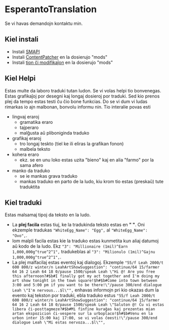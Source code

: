 # EsperantoTranslation

Se vi havas demandojn kontaktu min.

## Kiel instali

- Instali [SMAPI](https://smapi.io/)
- Instali [ContentPatcher](https://www.nexusmods.com/stardewvalley/mods/1915) en la dosierujo "mods"
- Instali [tion ĉi modifikaĵon](https://github.com/jolesh/StardewEsperanto/archive/refs/heads/main.zip) en la dosierujo "mods"

## Kiel Helpi

Estas multe da laboro traduki tutan ludon. Se vi volas helpi tio bonvenegas. Estas grafikaĵoj por desegni kaj longaj dosieroj por traduki. Sed kio prenos plej da tempo estas testi ĉu ĉio bone funkcias. Do se vi dum vi ludas rimarkas io ajn malbonan, bonvolu informu nin. Tio interalie povas esti
* lingvaj eraroj
  * gramatika eraro
  * tajperaro
  * malĝusta aŭ pliboniginda traduko
* grafikaj eraroj
  * tro longaj teskto (tiel ke ili eliras la grafikan fonon)
  * malbela teksto
* kohera eraro
  * ekz. se en unu loko estas uzita "bieno" kaj en alia "farmo" por la sama afero
* manko da traduko
  * se ie mankas grava traduko
  * mankas traduko en parto de la ludo, kiu krom tio estas (preskaŭ) tute traduktita

## Kiel traduki

Estas malsamaj tipoj da teksto en la ludo. 
 * La **plej facila** estas tiuj, ke la tradukinda teksto estas en **" "**. Oni ekzemple tradukas ```"WhiteEgg_Name": "Egg",``` al ```"WhiteEgg_Name": "Ovo",```.
 * Iom malpli facila estas kie la traduko estas kunmetita kun aliaj datumoj aŭ kodo de la ludo. Ekz ```"3": "Millionaire (1mil)^Earn 1,000,000g^true^2^1",``` tradukeblas al ```"3": "Milionulo (1mil)^Gajnu 1,000,000g^true^2^1",```.
 * La plej malfacilaj estas eventoj kaj dialogoj. Ekzemple ```"55/f Leah 2000/t 600 800/z winter/n LeahArtShowSuggestion": "continue/64 15/farmer 64 16 2 Leah 64 18 0/pause 1500/speak Leah \"Hi @! Are you free this afternoon?#$b#I finally got my act together and I'm doing my art show tonight in the town square!$h#$b#Come into town between 3:00 and 5:00 pm if you want to be there!\"/pause 300/end dialogue Leah \"I'm nervous...$l\"",``` enhavas informojn pri kio okazas dum la evento kaj tekston por traduki, ebla traduko estus ```"55/f Leah 2000/t 600 800/z winter/n LeahArtShowSuggestion": "continue/64 15/farmer 64 16 2 Leah 64 18 0/pause 1500/speak Leah \"Saluton @! Ĉu vi estas libera ĉi-posttagmeze?#$b#Mi finfine kuraĝas kaj prezentas mian artan ekspozicion ĉi-vespere sur la urboplaco!$h#$b#Venu en la urbon inter 15:00 kaj 17:00, se vi volas ĉeesti!\"/pause 300/end dialogue Leah \"Mi estas nervoza...$l\"",```
